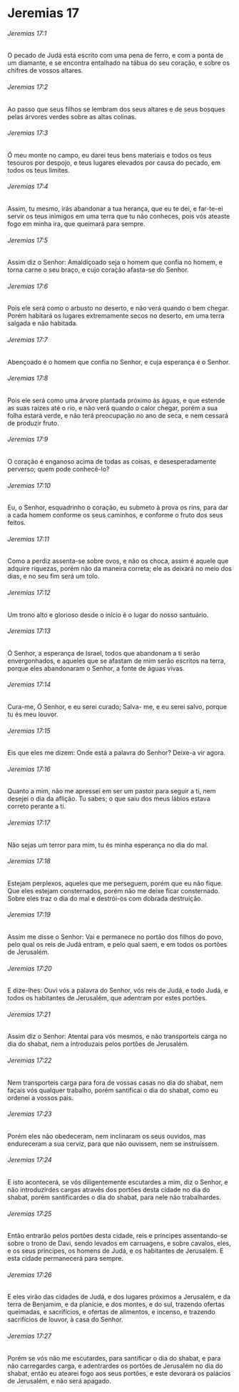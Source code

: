 # Jeremias 17

###### Jeremias 17:1

O pecado de Judá está escrito com uma pena de ferro, e com a ponta de um diamante, e se encontra entalhado na tábua do seu coração, e sobre os chifres de vossos altares.

###### Jeremias 17:2

Ao passo que seus filhos se lembram dos seus altares e de seus bosques pelas árvores verdes sobre as altas colinas.

###### Jeremias 17:3

Ó meu monte no campo, eu darei teus bens materiais e todos os teus tesouros por despojo, e teus lugares elevados por causa do pecado, em todos os teus limites.

###### Jeremias 17:4

Assim, tu mesmo, irás abandonar a tua herança, que eu te dei, e far-te-ei servir os teus inimigos em uma terra que tu não conheces, pois vós ateaste fogo em minha ira, que queimará para sempre.

###### Jeremias 17:5

Assim diz o Senhor: Amaldiçoado seja o homem que confia no homem, e torna carne o seu braço, e cujo coração afasta-se do Senhor.

###### Jeremias 17:6

Pois ele será como o arbusto no deserto, e não verá quando o bem chegar. Porém habitará os lugares extremamente secos no deserto, em uma terra salgada e não habitada.

###### Jeremias 17:7

Abençoado é o homem que confia no Senhor, e cuja esperança é o Senhor.

###### Jeremias 17:8

Pois ele será como uma árvore plantada próximo às águas, e que estende as suas raízes até o rio, e não verá quando o calor chegar, porém a sua folha estará verde, e não terá preocupação no ano de seca, e nem cessará de produzir fruto.

###### Jeremias 17:9

O coração é enganoso acima de todas as coisas, e desesperadamente perverso; quem pode conhecê-lo?

###### Jeremias 17:10

Eu, o Senhor, esquadrinho o coração, eu submeto à prova os rins, para dar a cada homem conforme os seus caminhos, e conforme o fruto dos seus feitos.

###### Jeremias 17:11

Como a perdiz assenta-se sobre ovos, e não os choca, assim é aquele que adquire riquezas, porém não da maneira correta; ele as deixará no meio dos dias, e no seu fim será um tolo.

###### Jeremias 17:12

Um trono alto e glorioso desde o início é o lugar do nosso santuário.

###### Jeremias 17:13

Ó Senhor, a esperança de Israel, todos que abandonam a ti serão envergonhados, e aqueles que se afastam de mim serão escritos na terra, porque eles abandonaram o Senhor, a fonte de águas vivas.

###### Jeremias 17:14

Cura-me, Ó Senhor, e eu serei curado; Salva- me, e eu serei salvo, porque tu és meu louvor.

###### Jeremias 17:15

Eis que eles me dizem: Onde está a palavra do Senhor? Deixe-a vir agora.

###### Jeremias 17:16

Quanto a mim, não me apressei em ser um pastor para seguir a ti, nem desejei o dia da aflição. Tu sabes; o que saiu dos meus lábios estava correto perante a ti.

###### Jeremias 17:17

Não sejas um terror para mim, tu és minha esperança no dia do mal.

###### Jeremias 17:18

Estejam perplexos, aqueles que me perseguem, porém que eu não fique. Que eles estejam consternados, porém não me deixe ficar consternado. Sobre eles traz o dia do mal e destrói-os com dobrada destruição.

###### Jeremias 17:19

Assim me disse o Senhor: Vai e permanece no portão dos filhos do povo, pelo qual os reis de Judá entram, e pelo qual saem, e em todos os portões de Jerusalém.

###### Jeremias 17:20

E dize-lhes: Ouvi vós a palavra do Senhor, vós reis de Judá, e todo Judá, e todos os habitantes de Jerusalém, que adentram por estes portões.

###### Jeremias 17:21

Assim diz o Senhor: Atentai para vós mesmos, e não transporteis carga no dia do shabat, nem a introduzais pelos portões de Jerusalém.

###### Jeremias 17:22

Nem transporteis carga para fora de vossas casas no dia do shabat, nem façais vós qualquer trabalho, porém santificai o dia do shabat, como eu ordenei a vossos pais.

###### Jeremias 17:23

Porém eles não obedeceram, nem inclinaram os seus ouvidos, mas endureceram a sua cerviz, para que não ouvissem, nem se instruíssem.

###### Jeremias 17:24

E isto acontecerá, se vós diligentemente escutardes a mim, diz o Senhor, e não introduzirdes cargas através dos portões desta cidade no dia do shabat, porém santificardes o dia do shabat, para nele não trabalhardes.

###### Jeremias 17:25

Então entrarão pelos portões desta cidade, reis e príncipes assentando-se sobre o trono de Davi, sendo levados em carruagens, e sobre cavalos, eles, e os seus príncipes, os homens de Judá, e os habitantes de Jerusalém. E esta cidade permanecerá para sempre.

###### Jeremias 17:26

E eles virão das cidades de Judá, e dos lugares próximos a Jerusalém, e da terra de Benjamim, e da planície, e dos montes, e do sul, trazendo ofertas queimadas, e sacrifícios, e ofertas de alimentos, e incenso, e trazendo sacrifícios de louvor, à casa do Senhor.

###### Jeremias 17:27

Porém se vós não me escutardes, para santificar o dia do shabat, e para não carregardes carga, e adentrardes os portões de Jerusalém no dia do shabat, então eu atearei fogo aos seus portões, e este devorará os palácios de Jerusalém, e não será apagado.

